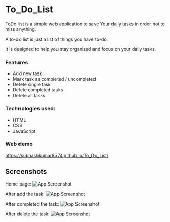 # To_Do_List

ToDo list is a simple web application to save Your daily tasks in order not to miss anything.

A to-do list is just a list of things you have to-do.

It is designed to help you stay organized and focus on your daily tasks.


### Features
* Add new task
* Mark task as completed / uncompleted
* Delete single task
* Delete completed tasks
* Delete all tasks

### Technologies used:
* HTML
* CSS
* JavaScript

### Web demo
https://subhashkumar8574.github.io/To_Do_List/


## Screenshots

Home page:
![App Screenshot](https://github.com/SubhashKumar8574/To_Do_List/assets/115339472/c0681c90-9c8c-4fcc-aec9-4fada73b01e7)

After add the task:
![App Screenshot](https://github.com/SubhashKumar8574/To_Do_List/assets/115339472/40e43292-7bc4-48e3-a992-5a3e587f8d0e)

After completed the task:
![App Screenshot](https://github.com/SubhashKumar8574/To_Do_List/assets/115339472/413d8d1e-7449-4936-9b55-f642ff36e688)

After delete the task:
![App Screenshot](https://github.com/SubhashKumar8574/To_Do_List/assets/115339472/d6be4fc0-13f8-42ea-a147-030d3ac8da21)

